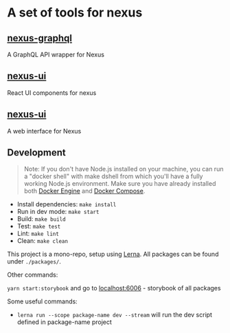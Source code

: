 # A set of tools for nexus

## [nexus-graphql](./packages/nexus-graphql/README.md)

A GraphQL API wrapper for Nexus

## [nexus-ui](./packages/nexus-ui/README.md)

React UI components for nexus

## [nexus-ui](./packages/nexus-web/README.md)

A web interface for Nexus

## Development

> Note: If you don't have Node.js installed on your machine, you can run a "docker shell" with make dshell from which you'll have a fully working Node.js environment. Make sure you have already installed both [Docker Engine](https://docs.docker.com/install/) and [Docker Compose](https://docs.docker.com/compose/install/).

- Install dependencies: `make install`
- Run in dev mode: `make start`
- Build: `make build`
- Test: `make test`
- Lint: `make lint`
- Clean: `make clean`

This project is a mono-repo, setup using [Lerna](https://lernajs.io/). All packages can be found under `./packages/`.

Other commands:

`yarn start:storybook` and go to [localhost:6006](http://localhost:6006) - storybook of all packages

Some useful commands:

- `lerna run --scope package-name dev --stream` will run the dev script defined in package-name project
